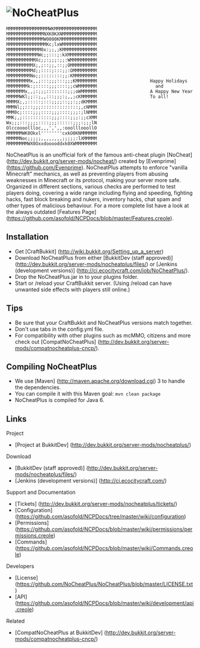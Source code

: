 ![NoCheatPlus](http://dev.bukkit.org/media/images/48/981/NoCheatPlus_ChristmasED.png)
===========

```
MMMMMMMMMMMMMMMMWKMMMMMMMMMMMMMMMM
MMMMMMMMMMMMMMNXK0KXNMMMMMMMMMMMMM
MMMMMMMMMMMMMMW0000KMMMMMMMMMMMMMM
MMMMMMMMMMMMMMMKc;lxWMMMMMMMMMMMMM
MMMMMMMMMMMMM0x:;;,;KMMMMMMMMMMMMM
MMMMMMMMMMMMWc;;:::;:kXMMMMMMMMMMM
MMMMMMMMMMMXc;;:;;;:;;:WMMMMMMMMMM
MMMMMMMMMMX;,;::;;,::;;OMMMMMMMMMM
MMMMMMMMMMd;;::::;:::;;:OMMMMMMMMM
MMMMMMMMMNo;;::::::::;;:KMMMMMMMMM
MMMMMMMMMx,,;:::;;;:::;;;KMMMMMMMM				      Happy Holidays
MMMMMMMMk:;:::::;;;::::;;cWMMMMMMM					    and
MMMMMMMx,,;:;;;::::::::;;;oWMMMMMM				      A Happy New Year
MMMMMWKl;;::;,,:::;;;:;,,;cKMMMMMM					  To all!
MMMMX;,;:::::;:::;;;;::;;:;;dKMMMM
MMMNl;;:::;;;::::::::::::::;,cNMMM
MMM0c;::::;;;::::;;;::::;;;:;lNMMM
MMK;,;:::::::::::;;;::::;;;:;;cXMM
Wx;;;:::;;;;::::;;;::::::;;;:;;;lN
Olccoooollloc,,,',',,:ooolllooollO
MMMMMMWK0Okxl''''''''cxkO0KNMMMMMM
MMMMMNoc;;;;;,,,,,,,,;;;;;:lXMMMMM
MMMMMMMMWX0Oxxdooooddxk0XWMMMMMMMM
```

NoCheatPlus is an unofficial fork of the famous anti-cheat plugin [NoCheat] (http://dev.bukkit.org/server-mods/nocheat/) created by [Evenprime] (https://github.com/Evenprime). NoCheatPlus attempts to enforce "vanilla Minecraft" mechanics, as well as preventing players from abusing weaknesses in Minecraft or its protocol, making your server more safe. Organized in different sections, various checks are performed to test players doing, covering a wide range including flying and speeding, fighting hacks, fast block breaking and nukers, inventory hacks, chat spam and other types of malicious behaviour. For a more complete list have a look at the always outdated [Features Page] (https://github.com/asofold/NCPDocs/blob/master/Features.creole).

Installation
---------
* Get [CraftBukkit] (http://wiki.bukkit.org/Setting_up_a_server)
* Download NoCheatPlus from either [BukkitDev (staff approved)] (http://dev.bukkit.org/server-mods/nocheatplus/files/) or [Jenkins (development versions)] (http://ci.ecocitycraft.com/job/NoCheatPlus/).
* Drop the NoCheatPlus.jar in to your plugins folder.
* Start or /reload your CraftBukkit server. (Using /reload can have unwanted side effects with players still online.)

Tips
---------
* Be sure that your CraftBukkit and NoCheatPlus versions match together.
* Don't use tabs in the config.yml file.
* For compatibility with other plugins such as mcMMO, citizens and more check out [CompatNoCheatPlus] (http://dev.bukkit.org/server-mods/compatnocheatplus-cncp/).

Compiling NoCheatPlus
---------
* We use [Maven] (http://maven.apache.org/download.cgi) 3 to handle the dependencies.
* You can compile it with this Maven goal: `mvn clean package`
* NoCheatPlus is compiled for Java 6.

Links
---------

Project
* [Project at BukkitDev] (http://dev.bukkit.org/server-mods/nocheatplus/)

Download
* [BukkitDev (staff approved)] (http://dev.bukkit.org/server-mods/nocheatplus/files/)
* [Jenkins (development versions)] (http://ci.ecocitycraft.com/)

Support and Documentation
* [Tickets] (http://dev.bukkit.org/server-mods/nocheatplus/tickets/)
* [Configuration] (https://github.com/asofold/NCPDocs/tree/master/wiki/configuration)
* [Permissions] (https://github.com/asofold/NCPDocs/blob/master/wiki/permissions/permissions.creole)
* [Commands] (https://github.com/asofold/NCPDocs/blob/master/wiki/Commands.creole)

Developers
* [License] (https://github.com/NoCheatPlus/NoCheatPlus/blob/master/LICENSE.txt)
* [API] (https://github.com/asofold/NCPDocs/blob/master/wiki/development/api.creole)

Related
* [CompatNoCheatPlus at BukkitDev] (http://dev.bukkit.org/server-mods/compatnocheatplus-cncp/)
